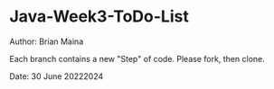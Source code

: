 # Java-Week3-ToDo-List

Author: Brian Maina



Each branch contains a new "Step" of code. Please fork, then clone.

Date: 30 June 20222024